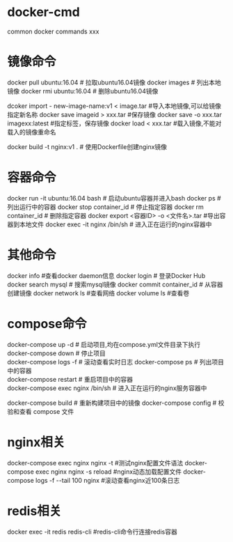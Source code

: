 # docker-cmd
common docker commands
xxx

# 镜像命令
docker pull ubuntu:16.04     # 拉取ubuntu16.04镜像
docker images                 # 列出本地镜像
docker rmi ubuntu:16.04      # 删除ubuntu16.04镜像

dcoker import - new-image-name:v1 < image.tar #导入本地镜像,可以给镜像指定新名称
docker save imageid > xxx.tar #保存镜像
docker save -o xxx.tar imagexx:latest #指定标签，保存镜像
docker load < xxx.tar #载入镜像,不能对载入的镜像重命名

docker build -t nginx:v1 .     # 使用Dockerfile创建nginx镜像

# 容器命令
docker run -it ubuntu:16.04 bash     # 启动ubuntu容器并进入bash
docker ps                       # 列出运行中的容器
docker stop container_id       # 停止指定容器
docker rm container_id         # 删除指定容器
docker export <容器ID> -o <文件名>.tar #导出容器到本地文件
docker exec -it nginx /bin/sh  # 进入正在运行的nginx容器中 

# 其他命令 
docker info #查看docker daemon信息
docker login                   # 登录Docker Hub
docker search mysql            # 搜索mysql镜像
docker commit container_id     # 从容器创建镜像
docker network ls              #查看网络
docker volume ls #查看卷

# compose命令
docker-compose up -d          # 启动项目,均在compose.yml文件目录下执行          
docker-compose down          # 停止项目  
docker-compose logs -f       # 滚动查看实时日志
docker-compose ps            # 列出项目中的容器   
docker-compose restart       # 重启项目中的容器   
docker-compose exec nginx /bin/sh  # 进入正在运行的nginx服务容器中

docker-compose build         # 重新构建项目中的镜像
docker-compose config        # 校验和查看 compose 文件 

# nginx相关
docker-compose exec nginx nginx -t #测试nginx配置文件语法
docker-compose exec nginx  nginx -s reload  #nginx动态加载配置文件
docker-compose logs -f --tail 100 nginx #滚动查看nginx近100条日志

# redis相关
docker exec -it redis redis-cli #redis-cli命令行连接redis容器
